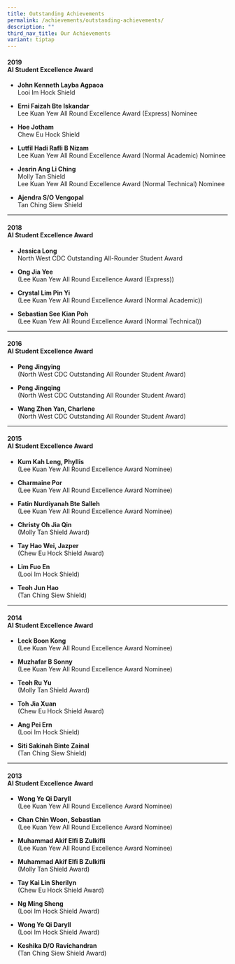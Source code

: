 ```yaml
---
title: Outstanding Achievements
permalink: /achievements/outstanding-achievements/
description: ""
third_nav_title: Our Achievements
variant: tiptap
---
```

<h4><strong>2019</strong><br>AI Student Excellence Award</h4>
<ul data-tight="true" class="tight">
<li>
<p><strong>John Kenneth Layba Agpaoa</strong> 
<br>Looi Im Hock Shield
<br>
</p>
</li>
<li>
<p><strong>Erni Faizah Bte Iskandar</strong> 
<br>Lee Kuan Yew All Round Excellence Award (Express) Nominee
<br>
</p>
</li>
<li>
<p><strong>Hoe Jotham</strong> 
<br>Chew Eu Hock Shield
<br>
</p>
</li>
<li>
<p><strong>Lutfil Hadi Rafli B Nizam</strong> 
<br>Lee Kuan Yew All Round Excellence Award (Normal Academic) Nominee
<br>
</p>
</li>
<li>
<p><strong>Jesrin Ang Li Ching</strong> 
<br>Molly Tan Shield
<br>Lee Kuan Yew All Round Excellence Award (Normal Technical) Nominee
<br>
</p>
</li>
<li>
<p><strong>Ajendra S/O Vengopal</strong> 
<br>Tan Ching Siew Shield</p>
</li>
</ul>
<hr>
<h4><strong>2018</strong><br>AI Student Excellence Award</h4>
<ul data-tight="true" class="tight">
<li>
<p><strong>Jessica Long</strong> 
<br>North West CDC Outstanding All-Rounder Student Award
<br>
</p>
</li>
<li>
<p><strong>Ong Jia Yee</strong> 
<br>(Lee Kuan Yew All Round Excellence Award (Express))
<br>
</p>
</li>
<li>
<p><strong>Crystal Lim Pin Yi</strong> 
<br>(Lee Kuan Yew All Round Excellence Award (Normal Academic))
<br>
</p>
</li>
<li>
<p><strong>Sebastian See Kian Poh</strong> 
<br>(Lee Kuan Yew All Round Excellence Award (Normal Technical))</p>
</li>
</ul>
<hr>
<h4><strong>2016</strong><br>AI Student Excellence Award</h4>
<ul data-tight="true" class="tight">
<li>
<p><strong>Peng Jingying</strong> 
<br>(North West CDC Outstanding All Rounder Student Award)
<br>
</p>
</li>
<li>
<p><strong>Peng Jingqing</strong> 
<br>(North West CDC Outstanding All Rounder Student Award)
<br>
</p>
</li>
<li>
<p><strong>Wang Zhen Yan, Charlene</strong> 
<br>(North West CDC Outstanding All Rounder Student Award)</p>
</li>
</ul>
<hr>
<h4><strong>2015</strong><br>AI Student Excellence Award</h4>
<ul data-tight="true" class="tight">
<li>
<p><strong>Kum Kah Leng, Phyllis</strong> 
<br>(Lee Kuan Yew All Round Excellence Award Nominee)
<br>
</p>
</li>
<li>
<p><strong>Charmaine Por</strong> 
<br>(Lee Kuan Yew All Round Excellence Award Nominee)
<br>
</p>
</li>
<li>
<p><strong>Fatin Nurdiyanah Bte Salleh</strong> 
<br>(Lee Kuan Yew All Round Excellence Award Nominee)
<br>
</p>
</li>
<li>
<p><strong>Christy Oh Jia Qin</strong> 
<br>(Molly Tan Shield Award)
<br>
</p>
</li>
<li>
<p><strong>Tay Hao Wei, Jazper</strong> 
<br>(Chew Eu Hock Shield Award)
<br>
</p>
</li>
<li>
<p><strong>Lim Fuo En</strong> 
<br>(Looi Im Hock Shield)
<br>
</p>
</li>
<li>
<p><strong>Teoh Jun Hao</strong> 
<br>(Tan Ching Siew Shield)</p>
</li>
</ul>
<hr>
<h4><strong>2014</strong><br>AI Student Excellence Award</h4>
<ul data-tight="true" class="tight">
<li>
<p><strong>Leck Boon Kong</strong> 
<br>(Lee Kuan Yew All Round Excellence Award Nominee)
<br>
</p>
</li>
<li>
<p><strong>Muzhafar B Sonny</strong> 
<br>(Lee Kuan Yew All Round Excellence Award Nominee)</p>
</li>
</ul>
<ul data-tight="true" class="tight">
<li>
<p><strong>Teoh Ru Yu</strong> 
<br>(Molly Tan Shield Award)
<br>
</p>
</li>
<li>
<p><strong>Toh Jia Xuan</strong> 
<br>(Chew Eu Hock Shield Award)
<br>
</p>
</li>
<li>
<p><strong>Ang Pei Ern</strong> 
<br>(Looi Im Hock Shield)
<br>
</p>
</li>
<li>
<p><strong>Siti Sakinah Binte Zainal</strong> 
<br>(Tan Ching Siew Shield)</p>
</li>
</ul>
<hr>
<h4><strong>2013</strong><br>AI Student Excellence Award</h4>
<ul data-tight="true" class="tight">
<li>
<p><strong>Wong Ye Qi Daryll</strong> 
<br>(Lee Kuan Yew All Round Excellence Award Nominee)
<br>
</p>
</li>
<li>
<p><strong>Chan Chin Woon, Sebastian</strong> 
<br>(Lee Kuan Yew All Round Excellence Award Nominee)
<br>
</p>
</li>
<li>
<p><strong>Muhammad Akif Elfi B Zulkifli</strong> 
<br>(Lee Kuan Yew All Round Excellence Award Nominee)
<br>
</p>
</li>
<li>
<p><strong>Muhammad Akif Elfi B Zulkifli</strong> 
<br>(Molly Tan Shield Award)
<br>
</p>
</li>
<li>
<p><strong>Tay Kai Lin Sherilyn</strong> 
<br>(Chew Eu Hock Shield Award)
<br>
</p>
</li>
<li>
<p><strong>Ng Ming Sheng</strong> 
<br>(Looi Im Hock Shield Award)
<br>
</p>
</li>
<li>
<p><strong>Wong Ye Qi Daryll</strong> 
<br>(Looi Im Hock Shield Award)
<br>
</p>
</li>
<li>
<p><strong>Keshika D/O Ravichandran</strong> 
<br>(Tan Ching Siew Shield Award)</p>
</li>
</ul>
<p></p>